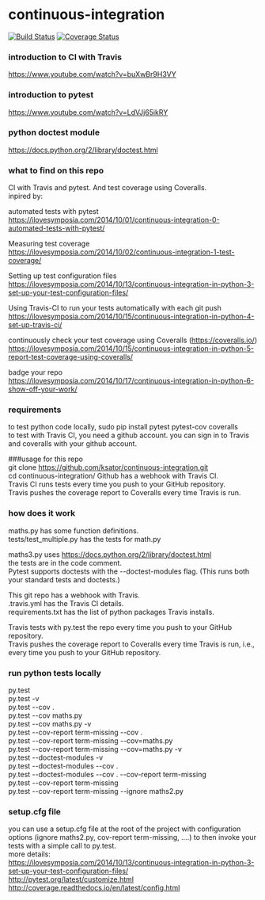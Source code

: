 # continuous-integration
[![Build Status](https://travis-ci.org/ksator/continuous-integration.svg?branch=master)](https://travis-ci.org/ksator/continuous-integration)
[![Coverage Status](https://coveralls.io/repos/github/ksator/continuous-integration/badge.svg?branch=master)](https://coveralls.io/github/ksator/continuous-integration?branch=master)


### introduction to CI with Travis   
https://www.youtube.com/watch?v=buXwBr9H3VY  

### introduction to pytest
https://www.youtube.com/watch?v=LdVJj65ikRY 

### python doctest module  
https://docs.python.org/2/library/doctest.html  
  
### what to find on this repo
CI with Travis and pytest. And test coverage using Coveralls.   
inpired by:      

automated tests with pytest   
https://ilovesymposia.com/2014/10/01/continuous-integration-0-automated-tests-with-pytest/  

Measuring test coverage  
https://ilovesymposia.com/2014/10/02/continuous-integration-1-test-coverage/  

Setting up test configuration files  
https://ilovesymposia.com/2014/10/13/continuous-integration-in-python-3-set-up-your-test-configuration-files/  

Using Travis-CI to run your tests automatically with each git push  
https://ilovesymposia.com/2014/10/15/continuous-integration-in-python-4-set-up-travis-ci/  

continuously check your test coverage using Coveralls (https://coveralls.io/)  
https://ilovesymposia.com/2014/10/15/continuous-integration-in-python-5-report-test-coverage-using-coveralls/ 

badge your repo  
https://ilovesymposia.com/2014/10/17/continuous-integration-in-python-6-show-off-your-work/  


### requirements
to test python code locally, sudo pip install pytest pytest-cov coveralls  
to test with Travis CI, you need a github account. you can sign in to Travis and coveralls with your github account.       

###usage for this repo  
git clone https://github.com/ksator/continuous-integration.git  
cd continuous-integration/ 
Github has a webhook with Travis CI.   
Travis CI runs tests every time you push to your GitHub repository.   
Travis pushes the coverage report to Coveralls every time Travis is run.  


### how does it work
maths.py has some function definitions.  
tests/test_multiple.py has the tests for math.py  

maths3.py uses https://docs.python.org/2/library/doctest.html  
the tests are in the code comment.  
Pytest supports doctests with the --doctest-modules flag. (This runs both your standard tests and doctests.)

This git repo has a webhook with Travis.   
.travis.yml has the Travis CI details.  
requirements.txt has the list of python packages Travis installs.  

Travis tests with py.test the repo every time you push to your GitHub repository.   
Travis pushes the coverage report to Coveralls every time Travis is run, i.e., every time you push to your GitHub repository.   


### run python tests locally  
py.test  
py.test -v  
py.test --cov .  
py.test --cov maths.py  
py.test --cov maths.py -v  
py.test --cov-report term-missing --cov .  
py.test --cov-report term-missing --cov=maths.py  
py.test --cov-report term-missing --cov=maths.py -v  
py.test --doctest-modules -v  
py.test --doctest-modules --cov .  
py.test --doctest-modules --cov . --cov-report term-missing  
py.test --cov-report term-missing    
py.test --cov-report term-missing --ignore maths2.py  
  
###  setup.cfg file  
you can use a setup.cfg file at the root of the project with configuration options (ignore maths2.py, cov-report term-missing, ....) to then invoke your tests with a simple call to py.test.  
more details:   
https://ilovesymposia.com/2014/10/13/continuous-integration-in-python-3-set-up-your-test-configuration-files/  
http://pytest.org/latest/customize.html  
http://coverage.readthedocs.io/en/latest/config.html  









